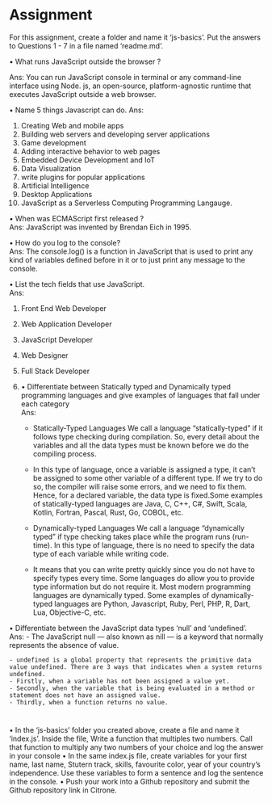 # Assignment

For this assignment, create a folder and name it ‘js-basics’. Put the answers to Questions 1 - 7 in a file named ‘readme.md’.

• What runs JavaScript outside the browser ?

Ans: You can run JavaScript console in terminal or any command-line interface using Node. js, an open-source, platform-agnostic runtime that executes JavaScript outside a web browser.

• Name 5 things Javascript can do.
Ans:

1. Creating Web and mobile apps
2. Building web servers and developing server applications
3. Game development
4. Adding interactive behavior to web pages
5. Embedded Device Development and IoT
6. Data Visualization
7. write plugins for popular applications
8. Artificial Intelligence
9. Desktop Applications
10. JavaScript as a Serverless Computing Programming Langauge.

• When was ECMAScript first released ? \
Ans: JavaScript was invented by Brendan Eich in 1995.

• How do you log to the console? \
Ans: The console.log() is a function in JavaScript that is used to print any kind of variables defined before in it or to just print any message to the console.

• List the tech fields that use JavaScript. \
Ans:

1. Front End Web Developer
2. Web Application Developer
3. JavaScript Developer
4. Web Designer
5. Full Stack Developer

6. • Differentiate between Statically typed and Dynamically typed programming languages and give examples of languages that fall under each category \
   Ans:

   - Statically-Typed Languages
     We call a language “statically-typed” if it follows type checking during compilation. So, every detail about the variables and all the data types must be known before we do the compiling process.

   - In this type of language, once a variable is assigned a type, it can’t be assigned to some other variable of a different type. If we try to do so, the compiler will raise some errors, and we need to fix them. Hence, for a declared variable, the data type is fixed.Some examples of statically-typed languages are Java, C, C++, C#, Swift, Scala, Kotlin, Fortran, Pascal, Rust, Go, COBOL, etc.

   - Dynamically-typed Languages
     We call a language “dynamically typed” if type checking takes place while the program runs (run-time). In this type of language, there is no need to specify the data type of each variable while writing code.

   - It means that you can write pretty quickly since you do not have to specify types every time. Some languages do allow you to provide type information but do not require it. Most modern programming languages are dynamically typed. Some examples of dynamically-typed languages are Python, Javascript, Ruby, Perl, PHP, R, Dart, Lua, Objective-C, etc.

• Differentiate between the JavaScript data types ‘null’ and ‘undefined’. \
Ans: - The JavaScript null — also known as nill — is a keyword that normally represents the absence of value.

    - undefined is a global property that represents the primitive data value undefined. There are 3 ways that indicates when a system returns undefined.
    - Firstly, when a variable has not been assigned a value yet.
    - Secondly, when the variable that is being evaluated in a method or statement does not have an assigned value.
    - Thirdly, when a function returns no value.

#

• In the ‘js-basics’ folder you created above, create a file and name it ‘index.js’. Inside the file, Write a function that multiples two numbers. Call that function to multiply any two numbers of your choice and log the answer in your console
• In the same index.js file, create variables for your first name, last name, Stutern track, skills, favourite color, year of your country’s independence. Use these variables to form a sentence and log the sentence in the console.
• Push your work into a Github repository and submit the Github repository link in Citrone.
